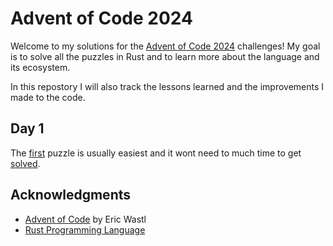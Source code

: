 # Advent of Code 2024

Welcome to my solutions for the [Advent of Code 2024](https://adventofcode.com/2024) challenges!
My goal is to solve all the puzzles in Rust and to learn more about the language and its ecosystem.

In this repostory I will also track the lessons learned and the improvements I made to the code.

## Day 1

The [first](https://adventofcode.com/2024/day/1) puzzle is usually easiest and it wont need to much time to get [solved](lessons/day_01.md).

## Acknowledgments

- [Advent of Code](https://adventofcode.com/) by Eric Wastl
- [Rust Programming Language](https://www.rust-lang.org/)

